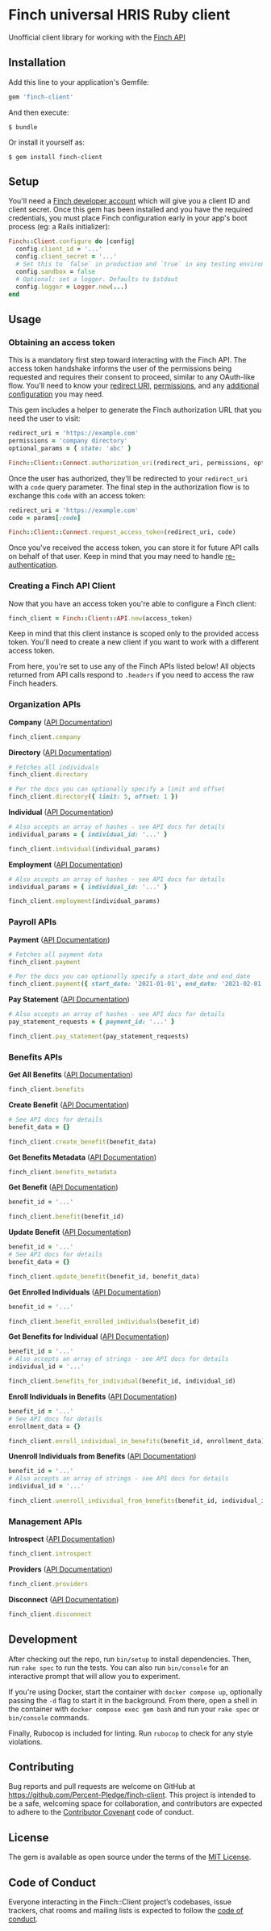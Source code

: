 # Finch universal HRIS Ruby client

Unofficial client library for working with the [Finch API](https://developer.tryfinch.com/)

## Installation

Add this line to your application's Gemfile:

```ruby
gem 'finch-client'
```

And then execute:

    $ bundle

Or install it yourself as:

    $ gem install finch-client

## Setup

You'll need a [Finch developer account](https://developer.tryfinch.com/docs/reference/ZG9jOjI4NjYxNDQ4-registration) which will give you a client ID and client secret. Once this gem has been installed and you have the required credentials, you must place Finch configuration early in your app's boot process (eg: a Rails initializer):

```ruby
Finch::Client.configure do |config|
  config.client_id = '...'
  config.client_secret = '...'
  # Set this to `false` in production and `true` in any testing environment
  config.sandbox = false
  # Optional: set a logger. Defaults to $stdout
  config.logger = Logger.new(...)
end
```

## Usage

### Obtaining an access token

This is a mandatory first step toward interacting with the Finch API. The access token handshake informs the user of the permissions being requested and requires their consent to proceed, similar to any OAuth-like flow. You'll need to know your [redirect URI](https://developer.tryfinch.com/docs/reference/ZG9jOjMxOTg1NTI2-redirect-ur-is), [permissions](https://developer.tryfinch.com/docs/reference/ZG9jOjMxOTg1NTI3-permissions), and any [additional configuration](https://developer.tryfinch.com/docs/reference/ZG9jOjMyMDI2ODg3-your-application-redirects-to-connect#open-connect) you may need.

This gem includes a helper to generate the Finch authorization URL that you need the user to visit:

```ruby
redirect_uri = 'https://example.com'
permissions = 'company directory'
optional_params = { state: 'abc' }

Finch::Client::Connect.authorization_uri(redirect_uri, permissions, optional_params)
```

Once the user has authorized, they'll be redirected to your `redirect_uri` with a `code` query parameter. The final step in the authorization flow is to exchange this `code` with an access token:

```ruby
redirect_uri = 'https://example.com'
code = params[:code]

Finch::Client::Connect.request_access_token(redirect_uri, code)
```

Once you've received the access token, you can store it for future API calls on behalf of that user. Keep in mind that you may need to handle [re-authentication](https://developer.tryfinch.com/docs/reference/ZG9jOjMxOTg1NTI0-re-authentication).

### Creating a Finch API Client

Now that you have an access token you're able to configure a Finch client:

```ruby
finch_client = Finch::Client::API.new(access_token)
```

Keep in mind that this client instance is scoped only to the provided access token. You'll need to create a new client if you want to work with a different access token.

From here, you're set to use any of the Finch APIs listed below! All objects returned from API calls respond to `.headers` if you need to access the raw Finch headers.

### Organization APIs

**Company** ([API Documentation](https://developer.tryfinch.com/docs/reference/b3A6MTcxMzYwODg-company))

```ruby
finch_client.company
```

**Directory** ([API Documentation](https://developer.tryfinch.com/docs/reference/b3A6MTcxMzYwODk-directory))

```ruby
# Fetches all individuals
finch_client.directory

# Per the docs you can optionally specify a limit and offset
finch_client.directory({ limit: 5, offset: 1 })
```

**Individual** ([API Documentation](https://developer.tryfinch.com/docs/reference/b3A6MTcxMzYwOTA-individual))

```ruby
# Also accepts an array of hashes - see API docs for details
individual_params = { individual_id: '...' }

finch_client.individual(individual_params)
```

**Employment** ([API Documentation](https://developer.tryfinch.com/docs/reference/b3A6MTcxMzYwOTE-employment))

```ruby
# Also accepts an array of hashes - see API docs for details
individual_params = { individual_id: '...' }

finch_client.employment(individual_params)
```

### Payroll APIs

**Payment** ([API Documentation](https://developer.tryfinch.com/docs/reference/b3A6MTcxMzYwOTI-payment))

```ruby
# Fetches all payment data
finch_client.payment

# Per the docs you can optionally specify a start_date and end_date
finch_client.payment({ start_date: '2021-01-01', end_date: '2021-02-01' })
```

**Pay Statement** ([API Documentation](https://developer.tryfinch.com/docs/reference/b3A6MTcxMzYwOTM-pay-statement))

```ruby
# Also accepts an array of hashes - see API docs for details
pay_statement_requests = { payment_id: '...' }

finch_client.pay_statement(pay_statement_requests)
```

### Benefits APIs

**Get All Benefits** ([API Documentation](https://developer.tryfinch.com/docs/reference/b3A6MTg4Mzc2MTg-get-all-benefits))

```ruby
finch_client.benefits
```

**Create Benefit** ([API Documentation](https://developer.tryfinch.com/docs/reference/b3A6MTg4Mzc2MTk-create-benefit))

```ruby
# See API docs for details
benefit_data = {}

finch_client.create_benefit(benefit_data)
```

**Get Benefits Metadata** ([API Documentation](https://developer.tryfinch.com/docs/reference/b3A6MTg4Mzc2MjA-get-benefits-metadata))

```ruby
finch_client.benefits_metadata
```

**Get Benefit** ([API Documentation](https://developer.tryfinch.com/docs/reference/b3A6MjE4NDU0NTE-get-benefit))

```ruby
benefit_id = '...'

finch_client.benefit(benefit_id)
```

**Update Benefit** ([API Documentation](https://developer.tryfinch.com/docs/reference/b3A6MjE4NDU0NTI-update-benefit))

```ruby
benefit_id = '...'
# See API docs for details
benefit_data = {}

finch_client.update_benefit(benefit_id, benefit_data)
```

**Get Enrolled Individuals** ([API Documentation](https://developer.tryfinch.com/docs/reference/b3A6MjE4NDU0NTM-get-enrolled-individuals))

```ruby
benefit_id = '...'

finch_client.benefit_enrolled_individuals(benefit_id)
```

**Get Benefits for Individual** ([API Documentation](https://developer.tryfinch.com/docs/reference/b3A6MjE4NDU0NTQ-get-benefits-for-individuals))

```ruby
benefit_id = '...'
# Also accepts an array of strings - see API docs for details
individual_id = '...'

finch_client.benefits_for_individual(benefit_id, individual_id)
```

**Enroll Individuals in Benefits** ([API Documentation](https://developer.tryfinch.com/docs/reference/b3A6MjE4NDU0NTU-enroll-individuals-in-benefits))

```ruby
benefit_id = '...'
# See API docs for details
enrollment_data = {}

finch_client.enroll_individual_in_benefits(benefit_id, enrollment_data)
```

**Unenroll Individuals from Benefits** ([API Documentation](https://developer.tryfinch.com/docs/reference/b3A6MjE4NDU0NTY-unenroll-individuals-from-benefits))

```ruby
benefit_id = '...'
# Also accepts an array of strings - see API docs for details
individual_id = '...'

finch_client.unenroll_individual_from_benefits(benefit_id, individual_id)
```

### Management APIs

**Introspect** ([API Documentation](https://developer.tryfinch.com/docs/reference/b3A6MTc3MTk2Njk-introspect))

```ruby
finch_client.introspect
```

**Providers** ([API Documentation](https://developer.tryfinch.com/docs/reference/b3A6MTc3MTk2Njg-providers))

```ruby
finch_client.providers
```

**Disconnect** ([API Documentation](https://developer.tryfinch.com/docs/reference/b3A6MTc3MTk2NzA-disconnect))

```ruby
finch_client.disconnect
```

## Development

After checking out the repo, run `bin/setup` to install dependencies. Then, run `rake spec` to run the tests. You can also run `bin/console` for an interactive prompt that will allow you to experiment.

If you're using Docker, start the container with `docker compose up`, optionally passing the `-d` flag to start it in the background. From there, open a shell in the container with `docker compose exec gem bash` and run your `rake spec` or `bin/console` commands.

Finally, Rubocop is included for linting. Run `rubocop` to check for any style violations.

## Contributing

Bug reports and pull requests are welcome on GitHub at https://github.com/Percent-Pledge/finch-client. This project is intended to be a safe, welcoming space for collaboration, and contributors are expected to adhere to the [Contributor Covenant](http://contributor-covenant.org) code of conduct.

## License

The gem is available as open source under the terms of the [MIT License](https://opensource.org/licenses/MIT).

## Code of Conduct

Everyone interacting in the Finch::Client project’s codebases, issue trackers, chat rooms and mailing lists is expected to follow the [code of conduct](https://github.com/[USERNAME]/finch-client/blob/master/CODE_OF_CONDUCT.md).
